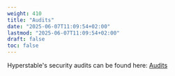 ```yaml
---
weight: 410
title: "Audits"
date: "2025-06-07T11:09:54+02:00"
lastmod: "2025-06-07T11:09:54+02:00"
draft: false
toc: false
---
```


Hyperstable's security audits can be found here: [Audits](https://github.com/hyperstable/audits)
